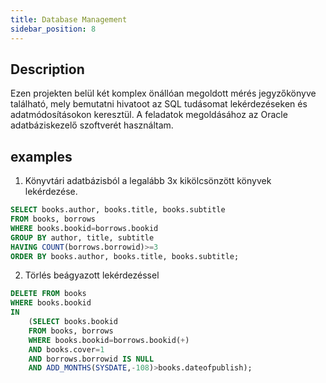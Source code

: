 ```yaml
---
title: Database Management
sidebar_position: 8
---
```


## Description

Ezen projekten belül két komplex önállóan megoldott mérés jegyzőkönyve található, mely bemutatni hivatoot az SQL tudásomat lekérdezéseken és adatmódosításokon keresztül. A feladatok megoldásához az Oracle adatbáziskezelő szoftverét használtam.

## examples

1. Könyvtári adatbázisból a legalább 3x kikölcsönzött könyvek lekérdezése.

```sql
SELECT books.author, books.title, books.subtitle  
FROM books, borrows  
WHERE books.bookid=borrows.bookid  
GROUP BY author, title, subtitle  
HAVING COUNT(borrows.borrowid)>=3  
ORDER BY books.author, books.title, books.subtitle;
```

2. Törlés beágyazott lekérdezéssel

```sql
DELETE FROM books  
WHERE books.bookid  
IN  
    (SELECT books.bookid  
    FROM books, borrows  
    WHERE books.bookid=borrows.bookid(+)  
    AND books.cover=1  
    AND borrows.borrowid IS NULL  
    AND ADD_MONTHS(SYSDATE,-108)>books.dateofpublish);
```